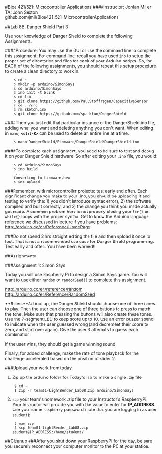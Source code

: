 #Bioe 421/521: Microcontroller Applications
####Instructor: Jordan Miller<br>TA: John Sexton<br>github.com/jmil/Bioe421_521-MicrocontrollerApplications


##Lab 8B. Danger Shield Part 3

Use your knowledge of Danger Shield to complete the following Assignments.


####Procedure: You may use the GUI or use the command line to complete this assignment. For command line: recall you have used `ino` to setup the proper set of directories and files for each of your Arduino scripts. So, for EACH of the following assignments, you should repeat this setup procedure to create a clean directory to work in:

		$ cd ~
		$ mkdir -p arduino/SimonSays
		$ cd arduino/SimonSays
		$ ino init -t blink
		$ cd lib
		$ git clone https://github.com/PaulStoffregen/CapacitiveSensor
		$ cd ../src
		$ rm sketch.ino
		$ git clone https://github.com/sparkfun/DangerShield
		
####Then	you just edit that particular instance of the DangerShield.ino file, adding what you want and deleting anything you don't want. When editing in `nano`, **`<ctrl-K>`** can be used to delete an entire line at a time.

		$ nano DangerShield/Firmware/DangerShield/DangerShield.ino

####To complete each assignment, you need to be sure to test and debug it on your Danger Shield hardware! So after editing your `.ino` file, you would:
		
		$ cd arduino/SimonSays
		$ ino build
		...
		Converting to firmware.hex
		$ ino upload

###Remember, with microcontroller projects: test early and often. Each significant change you make to your .ino, you should be uploading it and testing to verify that 1) you didn't introduce syntax errors, 2) the software compiled and built correctly, and 3) the change you think you made actually got made. A common problem here is not properly closing your `for{}` or `while{}` loops with the proper syntax. Get to know the Arduino language reference we discussed in lecture if you have problems: http://arduino.cc/en/Reference/HomePage

###Do not spend 2 hrs straight editing the file and then upload it once to test. That is not a recommended use case for Danger Shield programming. Test early and often. You have been warned!!


##Assignments

###Assignment 1: Simon Says

Today you will use Raspberry Pi to design a Simon Says game. You will want to use either `random` or `randomSeed()` to complete this assignment.

http://arduino.cc/en/reference/random
http://arduino.cc/en/Reference/RandomSeed

**Rules:**At boot up, the Danger Shield should choose one of three tones to play. Then the user can choose one of three buttons to press to match the tone. Make sure that pressing the buttons will also create those tones. Use the 7-segment LED to keep score up to 10. Use an error buzzer sound to indicate when the user guessed wrong (and decrement their score to zero, and start over again). Give the user 3 attempts to guess each combination.

If the user wins, they should get a game winning sound.

Finally, for added challenge, make the rate of tone playback for the challenge accelerated based on the position of slider 2.




###Upload your work from today

1. Zip up the arduino folder for Today's lab to make a single .zip file

		$ cd ~
		$ zip -r team01-LightBender_Lab08.zip arduino/SimonSays

1. `scp` your team's homework .zip file to your Instructor's RaspberryPi. Your Instructor will provide you with the value to enter for **IP_ADDRESS**. Use your same `raspberry` password (note that you are logging in as user `student`):

		$ man scp
		$ scp team01-LightBender_Lab08.zip student@IP_ADDRESS:/home/student/



##Cleanup
###After you shut down your RaspberryPi for the day, be sure you securely reconnect your computer monitor to the PC at your station.



